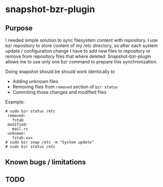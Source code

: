 # snapshot-bzr-plugin

## Purpose
I needed simple solution to sync filesystem content with repository.
I use bzr repository to store content of my /etc directory, so after each system update / configuration change I have to add new files to repository or remove from repository files that where deleted. Snapshot-bzr-plugin allows me to use only one bzr command to prepare this synchronization.

Doing snapshot should be should work identically to

* Adding unknown files
* Removing files from `removed` section of `bzr status`
* Commiting those changes and modified files

Example:

    # sudo bzr status /etc
     removed:
       fstab
     modified:
       mail.rc
     unknown:
       fstab.xxx
    # sudo bzr snap /etc -m "System update"
    # sudo bzr status /etc

## Known bugs / limitations

## TODO